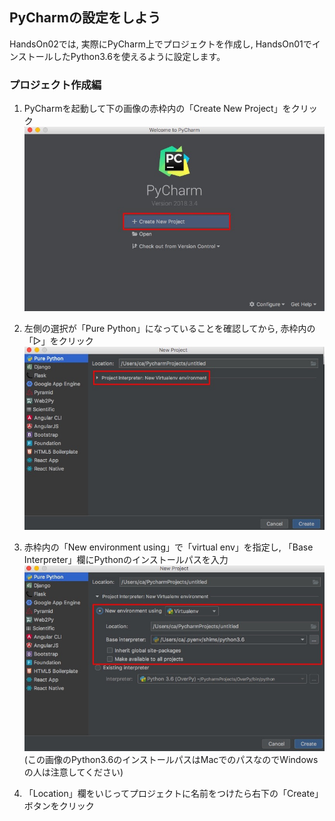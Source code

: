 ## PyCharmの設定をしよう

HandsOn02では, 実際にPyCharm上でプロジェクトを作成し, HandsOn01でインストールしたPython3.6を使えるように設定します。  

### プロジェクト作成編  
1. PyCharmを起動して下の画像の赤枠内の「Create New Project」をクリック  
![PyCharm01.jpg](./PyCharm01.jpg)  

2. 左側の選択が「Pure Python」になっていることを確認してから, 赤枠内の「▷」をクリック  
![PyCharm02.jpg](PyCharm02.jpg)  

3. 赤枠内の「New environment using」で「virtual env」を指定し, 「Base Interpreter」欄にPythonのインストールパスを入力  
![PyCharm03.jpg](./PyCharm03.jpg)  
(この画像のPython3.6のインストールパスはMacでのパスなのでWindowsの人は注意してください)  

4. 「Location」欄をいじってプロジェクトに名前をつけたら右下の「Create」ボタンをクリック
